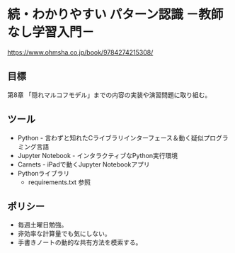 # 続・わかりやすい パターン認識 －教師なし学習入門－

https://www.ohmsha.co.jp/book/9784274215308/

## 目標

第8章 「隠れマルコフモデル」までの内容の実装や演習問題に取り組む。

## ツール

* Python - 言わずと知れたCライブラリインターフェース＆動く疑似プログラミング言語
* Jupyter Notebook - インタラクティブなPython実行環境
* Carnets - iPadで動くJupyter Notebookアプリ
* Pythonライブラリ
    * requirements.txt 参照
    
## ポリシー

* 毎週土曜日勉強。
* 非効率な計算量でも気にしない。
* 手書きノートの動的な共有方法を模索する。
